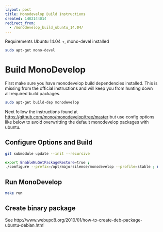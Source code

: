 ```yaml
---
layout: post
title: Monodevelop Build Instructions
created: 1402144014
redirect_from:
  - /monodevelop_build_ubuntu_14.04/
---
```

Requirements
Ubuntu 14.04 +, mono-devel installed

```bash
sudo apt-get mono-devel
```

<h1>Build MonoDevelop</h1>

First make sure you have monodevelop build dependencies installed.  This is missing from the official instructions and will keep you from hunting down all required build packages.

```bash
sudo apt-get build-dep monodevelop
```

Next follow the instructions found at https://github.com/mono/monodevelop/tree/master but use config options like below to avoid overwritting the default monodevelop packages with ubuntu.


<h2>Configure Options and Build</h2>

```bash
git submodule update --init --recursive

export EnableNuGetPackageRestore=true ;
./configure --prefix=/opt/majorsilence/monodevelop --profile=stable ; make
```

<h2>Run MonoDevelop</h2>

```bash
make run
```

<h2>Create binary package</h2>
See http://www.webupd8.org/2010/01/how-to-create-deb-package-ubuntu-debian.html
